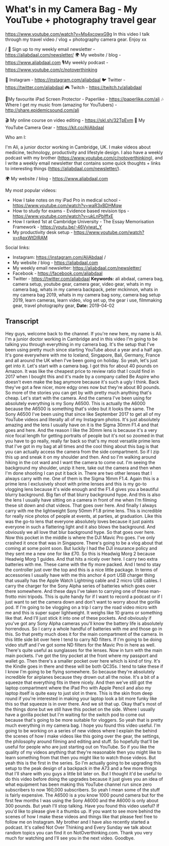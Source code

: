 # What's in my Camera Bag - My YouTube  + photography travel gear
https://www.youtube.com/watch?v=Ms4xcowxG9g
In this video I talk through my travel video / vlog + photography camera gear. Enjoy xx

/
💌 Sign up to my weekly email newsletter - https://aliabdaal.com/newsletter/
🌍 My website / blog - https://www.aliabdaal.com 
🎙My weekly podcast - https://www.youtube.com/c/notoverthinking 

📸 Instagram - https://instagram.com/aliabdaal
🐦 Twitter - https://twitter.com/aliabdaal
🎮 Twitch - https://twitch.tv/aliabdaal

📝My favourite iPad Screen Protector - Paperlike - https://paperlike.com/ali
🎶 Where I get my music from (amazing for YouTubers) - http://share.epidemicsound.com/ali

🎬 My online course on video editing - https://skl.sh/32TpEvm
🎥 My YouTube Camera Gear - https://kit.co/AliAbdaal

Who am I:

I'm Ali, a junior doctor working in Cambridge, UK. I make videos about medicine, technology, productivity and lifestyle design. I also have a weekly podcast with my brother (https://www.youtube.com/c/notoverthinking), and I write a weekly email newsletter that contains some quick thoughts + links to interesting things (https://aliabdaal.com/newsletter/).

🌍 My website / blog - https://www.aliabdaal.com  

My most popular videos:

- How I take notes on my iPad Pro in medical school - https://www.youtube.com/watch?v=waR3xBDHMqw
- How to study for exams - Evidence based revision tips - https://www.youtube.com/watch?v=ukLnPbIffxE
- How I ranked 1st at Cambridge University - The Essay Memorisation Framework - https://youtu.be/-46Vyiwat_Y
- My productivity desk setup - https://www.youtube.com/watch?v=rApxWtDIRAM

Social links:

- Instagram: https://instagram.com/AliAbdaal
/
- My website / blog - https://aliabdaal.com
- My weekly email newsletter: https://aliabdaal.com/newsletter/
- Facebook - https://facebook.com/aliabdaal
- Twitter - https://twitter.com/aliabdaal
**Keywords:** ali abdaal, camera bag, camera setup, youtube gear, camera gear, video gear, whats in my camera bag, whats in my camera backpack, peter mckinnon, whats in my camera bag 2019, whats in my camera bag sony, camera bag setup 2019, learn cameras, learn video, vlog set up, the gear i use, filmmaking gear, travel photography gear, 
**Date:** 2019-04-02

## Transcript
 Hey guys, welcome back to the channel. If you're new here, my name is Ali. I'm a junior doctor working in Cambridge and in this video I'm going to be talking you through everything in my camera bag. It's the setup that I've been using pretty much since starting YouTube about a year and a half ago. It's gone everywhere with me to Iceland, Singapore, Bali, Germany, France and all around the UK when I've been going on holiday. So yeah, let's just get into it. Let's start with a camera bag. I got this for about 40 pounds on Amazon. It was like the cheapest price to review ratio that I could find in 2017 when I bought this and it's made by a company called Be Aspire who doesn't even make the bag anymore because it's such a ugly I think. Back they've got a few nicer, more edgy ones now but they're about 80 pounds. So more of the stories you can get by with pretty much anything that's cheap. Let's start with the camera. And the camera I've been using for absolutely everything is my Sony A6500. This is actually the A6000 because the A6500 is something that's video but it looks the same. The Sony A6500 I've been using that since like September 2017 to get all of my YouTube videos and literally all of my Instagram photos. It's just absolutely amazing and the lens I usually have on it is the Sigma 30mm F1.4 and that goes and here. And the reason I like the 30mm lens is because it's a very nice focal length for getting portraits of people but it's not so zoomed in that you have to go really, really far back so that's my most versatile prime lens that I've got in my bag at all times and the cool thing about this bag is that you can actually access the camera from the side compartment. So if I zip this up and sneak it on my shoulder and then. And so I'm walking around hiking in the cot ward and I want the camera to come out. I'm seeing the background my shoulder, unzip it here, take out the camera and then when I'm done shooting I can put it back in. There are two other lenses that I always carry with me. One of them is the Sigma 16mm F1.4. Again this is a prime lens I exclusively shoot with prime lenses and this is my go-to vlogging lens because it's wide enough and the F1.4 gives you a beautiful blurry background. Big fan of that blurry background hype. And this is also the lens I usually have sitting on a camera in front of me when I'm filming these sit down and chat videos. That goes over here. And finally I always carry with me the lightweight Sony 50mm F1.8 prime lens. This is incredible for really nice photos of people at events, at parties, at graduation. Like this was the go-to lens that everyone absolutely loves because it just paints everyone in such a flattering light and it also blows the background. And obviously we all love that blur background hype. So that goes over here. Now this pocket in the middle is where the DJI Mavic Pro goes. I've only crashed it once that was in Singapore. There's going to be a vlog about that coming at some point soon. But luckily I had the DJI insurance policy and they sent me a new one for like £70. So this is Headwig Morg 2 because Headwig Morg 1 guides. And that hits a nicely over here. I carry two extra batteries with me. These came with the fly more packed. And I tend to stay the controller just over the top and this is a nice little package. In terms of accessories I usually have with me this anchor 4 port USB charger thing that usually has the Apple Watch Lightning cable and 2 micro USB cables. I carry the charger for the Sony Alpha series of batteries which goes over there somewhere. And these days I've taken to carrying one of these man-frotto mini tripods. This is quite handy for if I want to record a podcast or if I just want to set the camera down and don't want to worry about the gorilla pod. If I'm going to be vlogging on a trip I carry the road video micro with me and this is super super lightweight. It weighs like 10 grams or something like that. And I'll just stick it into one of these pockets. And obviously if you've got any Sony Alpha cameras you'll know the battery life is absolutely horrendous. So I carry a whole handful of batteries with me and those go in this. So that pretty much does it for the main compartment of the camera. In this little side bit over here I tend to carry ND filters. If I'm going to be doing video stuff and I've got some ND filters for the Mavic Pro in here as well. There's quite useful as sunglasses for the lenses. Now in turn with the main main pockets. I've got the tiny pocket at the front where my passport and wallet go. Then there's a smaller pocket over here which is kind of tiny. It's the Kindle goes in there and these will be both QC35s. I tend to take these if I know I'm going to be flying somewhere. So because they're absolutely incredible for airplanes because they drown out all the noise. It's a bit of a squeeze that everything fits in there nicely. And then we've still got the laptop compartment where the iPad Pro with Apple Pencil and also my laptop itself is quite easy to just slot in there. This is the skin from deep round if you're interested in making your laptop look a bit more funky like this so that squeeze is in over there. And we sit that up. Okay that's most of the things done but we still have this pocket on the side. Where I usually have a gorilla pocket but I'm waiting for the switch pod to come out because that's going to be more suitable for vloggers. So yeah that is pretty much everything in my camera bag. I hope you found this video useful. I'm going to be working on a series of new videos where I explain the behind the scenes of how I make videos like this going over the gear, the settings, the philosophy around filming and editing and stuff. So hopefully that'll be useful for people who are just starting out on YouTube. So if you like the quality of my videos anything that they're reasonable then you might like to learn something from that then you might like to watch those videos. But yeah this is the first in the series. So I'm actually going to be upgrading this setup to the peak design of a backpack in the A73 and a few more things that I'll share with you guys a little bit later on. But I thought it'd be useful to do this video before doing the upgrades because it just gives you an idea of what equipment has been making this YouTube channel run since zero subscribers to now 160,000 subscribers. So yeah I mean some of the stuff is fairly expensive. The A6500 is a you know 1000 pound camera but for the first few months I was using the Sony A6000 and the A6000 is only about 300 pounds. But yeah I'll stop talking. Have you found this video useful? If you'd like to please give it a thumbs up. If you want to see more behind the scenes of how I make these videos and things like that please feel free to follow me on Instagram. My brother and I have also recently started a podcast. It's called Not Over Thinking and Every Sunday we talk about random topics you can find it on NotOverthinking.com. Thank you very much for watching and I'll see you in the next video. Goodbye.
